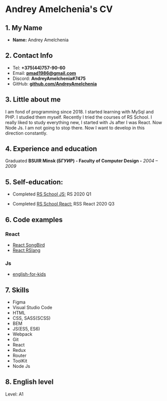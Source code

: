 # Andrey Amelchenia's CV

## 1. My Name

* __Name:__ Andrey Amelchenia

## 2. Contact Info

* Tel: **+375(44)757-90-60**
* Email: **pmad1986@gmail.com**
* Discord: **AndreyAmelchenia#7475**
* GitHub: **[github.com/AndreyAmelchenia](https://github.com/AndreyAmelchenia)**

## 3. Little about me

I am fond of programming since 2018. I started learning with MySql and PHP. I studied them myself. Recently I tried the courses of RS School. I really liked to study everything new, I started with Js after I was React. Now Node Js. I am not going to stop there. Now I want to develop in this direction constantly.

## 4. Experience and education

Graduated **BSUIR Minsk (БГУИР) - Faculty of Computer Design -**
*2004 – 2009*

## 5. Self-education:

* Completed [RS School JS:](https://app.rs.school/certificate/pidqkovj) RS 2020 Q1

* Completed [RS School React:](https://app.rs.school/certificate/od71lmxa) RSS React 2020 Q3

## 6.  Code examples

### React
* [React SongBird](https://github.com/AndreyAmelchenia/songbird/pull/1)
* [React RSlang](https://rslang-team58-khvalkoilya.netlify.app/)

### Js
* [english-for-kids](https://app.netlify.com/sites/andreyamelchenia-english-for-kids/overview)

## 7. Skills
* Figma
* Visual Studio Code
* HTML
* CSS, SASS(SCSS)
* BEM
* JS(ES5, ES6)
* Webpack
* Git
* React
* Redux
* Router
* ToolKit
* Node Js

## 8. English level
Level: A1